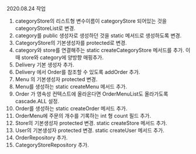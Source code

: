 2020.08.24 작업

1. categoryStore의 리스트형 변수이름이 categoryStore 되어있는 것을 categoryStoreList로 변경.
2. category를 public 생성자로 생성하던 것을 static 메서드로 생성하도록 변경.
3. CategoryStore의 기본생성자를 protected로 변경.
4. category와 store를 연결해주는 static createCategoryStore 메서드를 추가. 이때 store와 category에 양방향 매핑추가.
5. Delivery 기본 생성자 추가. 
6. Delivery 에서 Order를 참조할 수 있도록 addOrder 추가.
7. Menu 의 기본생성자 protected 변경.
8. Menu를 생성하는 static createMenu 메서드 추가.
9. Order 가 영속성 컨텍스트에 올라온다면 OrderMenuList도 올라가도록 cascade.ALL 설정.
10. Order를 생성하는 static createOrder 메서드 추가.
11. OrderMenu에 주문의 개수를 기록하는 int 형 count 필드 추가.
12. Store의 기본생성자 protected 변경. static createStore 메서드 추가.
13. User의 기본생성자 protected 변경.  static createUser 메서드 추가.
14. OrderRepository 추가.
15. CategoryStoreRepository 추가.